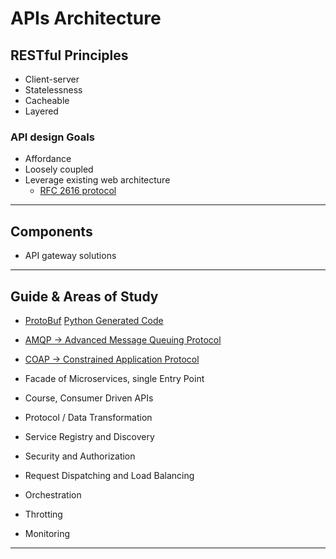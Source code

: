APIs Architecture
================

RESTful Principles
------------------

* Client-server
* Statelessness
* Cacheable
* Layered

### API design Goals

* Affordance
* Loosely  coupled
* Leverage existing web architecture
    * [RFC 2616 protocol](https://tools.ietf.org/html/rfc2616)


-----------------------------------------------------------------------------------------------------

Components
----------

* API gateway solutions


-----------------------------------------------------------------------------------------------------

Guide & Areas of Study
-----------------------


* [ProtoBuf](https://developers.google.com/protocol-buffers/docs/reference/overview)  [Python Generated Code](https://developers.google.com/protocol-buffers/docs/reference/python-generated)
* [AMQP -> Advanced Message Queuing Protocol](https://es.wikipedia.org/wiki/Advanced_Message_Queuing_Protocol)
* [COAP -> Constrained Application Protocol](https://en.wikipedia.org/wiki/Constrained_Application_Protocol)

* Facade of Microservices, single Entry Point
* Course, Consumer Driven APIs
* Protocol / Data Transformation
* Service Registry and Discovery
* Security and Authorization
* Request Dispatching and Load Balancing
* Orchestration
* Throtting
* Monitoring

-----------------------------------------------------------------------------------------------------


